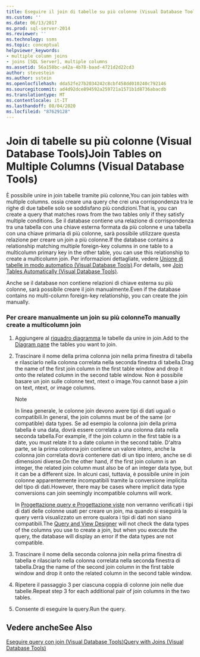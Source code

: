 ```yaml
---
title: Eseguire il join di tabelle su più colonne (Visual Database Tools) | Microsoft Docs
ms.custom: ''
ms.date: 06/13/2017
ms.prod: sql-server-2014
ms.reviewer: ''
ms.technology: ssms
ms.topic: conceptual
helpviewer_keywords:
- multiple column joins
- joins [SQL Server], multiple columns
ms.assetid: 56a158bc-a42a-4b78-baad-4721d2d22cd3
author: stevestein
ms.author: sstein
ms.openlocfilehash: dda52fe27b2034242c8cbf458dd010240c792146
ms.sourcegitcommit: ad4d92dce894592a259721a1571b1d8736abacdb
ms.translationtype: MT
ms.contentlocale: it-IT
ms.lasthandoff: 08/04/2020
ms.locfileid: "87629128"
---
```

# <a name="join-tables-on-multiple-columns-visual-database-tools"></a><span data-ttu-id="e22c2-102">Join di tabelle su più colonne (Visual Database Tools)</span><span class="sxs-lookup"><span data-stu-id="e22c2-102">Join Tables on Multiple Columns (Visual Database Tools)</span></span>
  <span data-ttu-id="e22c2-103">È possibile unire in join tabelle tramite più colonne,</span><span class="sxs-lookup"><span data-stu-id="e22c2-103">You can join tables with multiple columns.</span></span> <span data-ttu-id="e22c2-104">ossia creare una query che crei una corrispondenza tra le righe di due tabelle solo se soddisfano più condizioni.</span><span class="sxs-lookup"><span data-stu-id="e22c2-104">That is, you can create a query that matches rows from the two tables only if they satisfy multiple conditions.</span></span> <span data-ttu-id="e22c2-105">Se il database contiene una relazione di corrispondenza tra una tabella con una chiave esterna formata da più colonne e una tabella con una chiave primaria di più colonne, sarà possibile utilizzare questa relazione per creare un join a più colonne.</span><span class="sxs-lookup"><span data-stu-id="e22c2-105">If the database contains a relationship matching multiple foreign-key columns in one table to a multicolumn primary key in the other table, you can use this relationship to create a multicolumn join.</span></span> <span data-ttu-id="e22c2-106">Per informazioni dettagliate, vedere [Unione di tabelle in modo automatico &#40;Visual Database Tools&#41;](visual-database-tools.md).</span><span class="sxs-lookup"><span data-stu-id="e22c2-106">For details, see [Join Tables Automatically &#40;Visual Database Tools&#41;](visual-database-tools.md).</span></span>  
  
 <span data-ttu-id="e22c2-107">Anche se il database non contiene relazioni di chiave esterna su più colonne, sarà possibile creare il join manualmente.</span><span class="sxs-lookup"><span data-stu-id="e22c2-107">Even if the database contains no multi-column foreign-key relationship, you can create the join manually.</span></span>  
  
### <a name="to-manually-create-a-multicolumn-join"></a><span data-ttu-id="e22c2-108">Per creare manualmente un join su più colonne</span><span class="sxs-lookup"><span data-stu-id="e22c2-108">To manually create a multicolumn join</span></span>  
  
1.  <span data-ttu-id="e22c2-109">Aggiungere al [riquadro diagramma](diagram-pane-visual-database-tools.md) le tabelle da unire in join.</span><span class="sxs-lookup"><span data-stu-id="e22c2-109">Add to the [Diagram pane](diagram-pane-visual-database-tools.md) the tables you want to join.</span></span>  
  
2.  <span data-ttu-id="e22c2-110">Trascinare il nome della prima colonna join nella prima finestra di tabella e rilasciarlo nella colonna correlata nella seconda finestra di tabella.</span><span class="sxs-lookup"><span data-stu-id="e22c2-110">Drag the name of the first join column in the first table window and drop it onto the related column in the second table window.</span></span> <span data-ttu-id="e22c2-111">Non è possibile basare un join sulle colonne text, ntext o image.</span><span class="sxs-lookup"><span data-stu-id="e22c2-111">You cannot base a join on text, ntext, or image columns.</span></span>  
  
    > [!NOTE]  
    >  <span data-ttu-id="e22c2-112">In linea generale, le colonne join devono avere tipi di dati uguali o compatibili.</span><span class="sxs-lookup"><span data-stu-id="e22c2-112">In general, the join columns must be of the same (or compatible) data types.</span></span> <span data-ttu-id="e22c2-113">Se ad esempio la colonna join della prima tabella è una data, dovrà essere correlata a una colonna data nella seconda tabella.</span><span class="sxs-lookup"><span data-stu-id="e22c2-113">For example, if the join column in the first table is a date, you must relate it to a date column in the second table.</span></span> <span data-ttu-id="e22c2-114">D'altra parte, se la prima colonna join contiene un valore intero, anche la colonna join correlata dovrà contenere dati di un tipo intero, anche se di dimensioni diverse.</span><span class="sxs-lookup"><span data-stu-id="e22c2-114">On the other hand, if the first join column is an integer, the related join column must also be of an integer data type, but it can be a different size.</span></span> <span data-ttu-id="e22c2-115">In alcuni casi, tuttavia, è possibile unire in join colonne apparentemente incompatibili tramite la conversione implicita del tipo di dati.</span><span class="sxs-lookup"><span data-stu-id="e22c2-115">However, there may be cases where implicit data type conversions can join seemingly incompatible columns will work.</span></span>  
    >   
    >  <span data-ttu-id="e22c2-116">In [Progettazione query e Progettazione viste](query-and-view-designer-tools-visual-database-tools.md) non verranno verificati i tipi di dati delle colonne usati per creare un join, ma quando si eseguirà la query verrà visualizzato un errore qualora i tipi di dati non siano compatibili.</span><span class="sxs-lookup"><span data-stu-id="e22c2-116">The [Query and View Designer](query-and-view-designer-tools-visual-database-tools.md) will not check the data types of the columns you use to create a join, but when you execute the query, the database will display an error if the data types are not compatible.</span></span>  
  
3.  <span data-ttu-id="e22c2-117">Trascinare il nome della seconda colonna join nella prima finestra di tabella e rilasciarlo nella colonna correlata nella seconda finestra di tabella.</span><span class="sxs-lookup"><span data-stu-id="e22c2-117">Drag the name of the second join column in the first table window and drop it onto the related column in the second table window.</span></span>  
  
4.  <span data-ttu-id="e22c2-118">Ripetere il passaggio 3 per ciascuna coppia di colonne join nelle due tabelle.</span><span class="sxs-lookup"><span data-stu-id="e22c2-118">Repeat step 3 for each additional pair of join columns in the two tables.</span></span>  
  
5.  <span data-ttu-id="e22c2-119">Consente di eseguire la query.</span><span class="sxs-lookup"><span data-stu-id="e22c2-119">Run the query.</span></span>  
  
## <a name="see-also"></a><span data-ttu-id="e22c2-120">Vedere anche</span><span class="sxs-lookup"><span data-stu-id="e22c2-120">See Also</span></span>  
 [<span data-ttu-id="e22c2-121">Eseguire query con join &#40;Visual Database Tools&#41;</span><span class="sxs-lookup"><span data-stu-id="e22c2-121">Query with Joins &#40;Visual Database Tools&#41;</span></span>](query-with-joins-visual-database-tools.md)  
  
  
